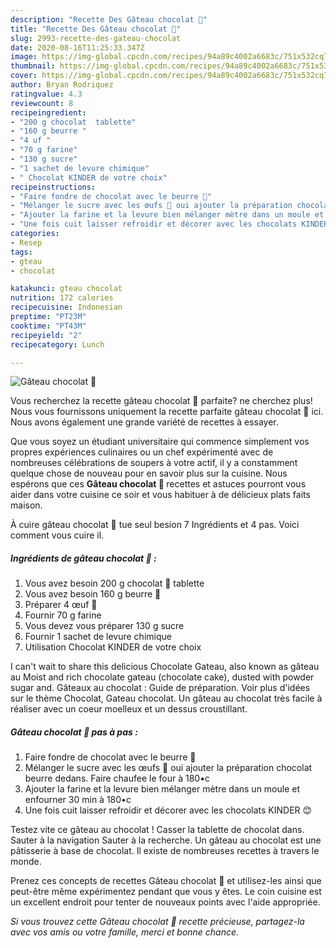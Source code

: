 ```yaml
---
description: "Recette Des Gâteau chocolat 🍫"
title: "Recette Des Gâteau chocolat 🍫"
slug: 2993-recette-des-gateau-chocolat
date: 2020-08-16T11:25:33.347Z
image: https://img-global.cpcdn.com/recipes/94a89c4002a6683c/751x532cq70/gateau-chocolat-🍫-photo-principale-de-la-recette.jpg
thumbnail: https://img-global.cpcdn.com/recipes/94a89c4002a6683c/751x532cq70/gateau-chocolat-🍫-photo-principale-de-la-recette.jpg
cover: https://img-global.cpcdn.com/recipes/94a89c4002a6683c/751x532cq70/gateau-chocolat-🍫-photo-principale-de-la-recette.jpg
author: Bryan Rodriquez
ratingvalue: 4.3
reviewcount: 8
recipeingredient:
- "200 g chocolat  tablette"
- "160 g beurre "
- "4 uf "
- "70 g farine"
- "130 g sucre"
- "1 sachet de levure chimique"
- " Chocolat KINDER de votre choix"
recipeinstructions:
- "Faire fondre de chocolat avec le beurre 🧈"
- "Mélanger le sucre avec les œufs 🥚 oui ajouter la préparation chocolat beurre dedans. Faire chaufee le four à 180•c"
- "Ajouter la farine et la levure bien mélanger mètre dans un moule et enfourner 30 min à 180•c"
- "Une fois cuit laisser refroidir et décorer avec les chocolats KINDER 😊"
categories:
- Resep
tags:
- gteau
- chocolat

katakunci: gteau chocolat 
nutrition: 172 calories
recipecuisine: Indonesian
preptime: "PT23M"
cooktime: "PT43M"
recipeyield: "2"
recipecategory: Lunch

---
```



![Gâteau chocolat 🍫](https://img-global.cpcdn.com/recipes/94a89c4002a6683c/751x532cq70/gateau-chocolat-🍫-photo-principale-de-la-recette.jpg)

Vous recherchez la recette gâteau chocolat 🍫 parfaite? ne cherchez plus! Nous vous fournissons uniquement la recette parfaite gâteau chocolat 🍫 ici. Nous avons également une grande variété de recettes à essayer.

Que vous soyez un étudiant universitaire qui commence simplement vos propres expériences culinaires ou un chef expérimenté avec de nombreuses célébrations de soupers à votre actif, il y a constamment quelque chose de nouveau pour en savoir plus sur la cuisine. Nous espérons que ces <strong> Gâteau chocolat 🍫 </strong> recettes et astuces pourront vous aider dans votre cuisine ce soir et vous habituer à de délicieux plats faits maison.

<!--inarticleads1-->

À cuire gâteau chocolat 🍫 tue seul besion 7 Ingrédients et 4 pas. Voici comment vous cuire il.

##### Ingrédients de gâteau chocolat 🍫 :

1. Vous avez besoin 200 g chocolat 🍫 tablette
1. Vous avez besoin 160 g beurre 🧈
1. Préparer 4 œuf 🥚
1. Fournir 70 g farine
1. Vous devez vous préparer 130 g sucre
1. Fournir 1 sachet de levure chimique
1. Utilisation  Chocolat KINDER de votre choix


I can&#39;t wait to share this delicious Chocolate Gateau, also known as gâteau au Moist and rich chocolate gateau (chocolate cake), dusted with powder sugar and. Gâteaux au chocolat : Guide de préparation. Voir plus d&#39;idées sur le thème Chocolat, Gateau chocolat. Un gâteau au chocolat très facile à réaliser avec un coeur moelleux et un dessus croustillant. 

<!--inarticleads2-->

##### Gâteau chocolat 🍫 pas à pas :

1. Faire fondre de chocolat avec le beurre 🧈
1. Mélanger le sucre avec les œufs 🥚 oui ajouter la préparation chocolat beurre dedans. Faire chaufee le four à 180•c
1. Ajouter la farine et la levure bien mélanger mètre dans un moule et enfourner 30 min à 180•c
1. Une fois cuit laisser refroidir et décorer avec les chocolats KINDER 😊


Testez vite ce gâteau au chocolat ! Casser la tablette de chocolat dans. Sauter à la navigation Sauter à la recherche. Un gâteau au chocolat est une pâtisserie à base de chocolat. Il existe de nombreuses recettes à travers le monde. 

<!--inarticleads1-->

<p>
Prenez ces concepts de recettes Gâteau chocolat 🍫 et utilisez-les ainsi que peut-être même expérimentez pendant que vous y êtes. Le coin cuisine est un excellent endroit pour tenter de nouveaux points avec l'aide appropriée.
</p>

<p>
<i>Si vous trouvez cette Gâteau chocolat 🍫 recette précieuse, partagez-la avec vos amis ou votre famille, merci et bonne chance.</i>
</p>
